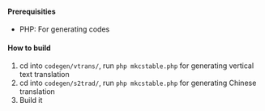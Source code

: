 #### Prerequisities
- PHP: For generating codes

#### How to build
1. cd into `codegen/vtrans/`, run `php mkcstable.php` for generating vertical text translation
2. cd into `codegen/s2trad/`, run `php mkcstable.php` for generating Chinese translation
3. Build it

